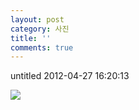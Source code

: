 ```yaml
---
layout: post
category: 사진
title: ''
comments: true
---
```

untitled
2012-04-27 16:20:13


  

![][link0]

  


[link0]:https://t1.daumcdn.net/cfile/tistory/126215344F9A48A83D
